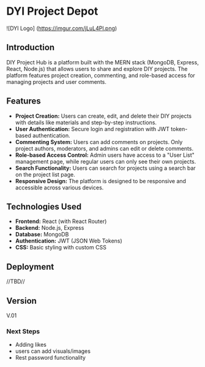 # DYI Project Depot

![DYI Logo] (https://imgur.com/jLuL4Pl.png)

## Introduction

DIY Project Hub is a platform built with the MERN stack (MongoDB, Express, React, Node.js) that allows users to share and explore DIY projects. The platform features project creation, commenting, and role-based access for managing projects and user comments.

## Features

- **Project Creation:** Users can create, edit, and delete their DIY projects with details like materials and step-by-step instructions.
- **User Authentication:** Secure login and registration with JWT token-based authentication.
- **Commenting System:** Users can add comments on projects. Only project authors, moderators, and admins can edit or delete comments.
- **Role-based Access Control:** Admin users have access to a "User List" management page, while regular users can only see their own projects.
- **Search Functionality:** Users can search for projects using a search bar on the project list page.
- **Responsive Design:** The platform is designed to be responsive and accessible across various devices.

## Technologies Used

- **Frontend:** React (with React Router)
- **Backend:** Node.js, Express
- **Database:** MongoDB
- **Authentication:** JWT (JSON Web Tokens)
- **CSS:** Basic styling with custom CSS

## Deployment
//TBD//

## Version
V.01

### Next Steps
- Adding likes
- users can add visuals/images
- Rest password functionality
